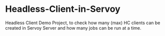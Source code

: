 # Headless-Client-in-Servoy
Headless Client Demo Project, to check how many (max) HC clients can be created  in Servoy Server and how many jobs can be run at a time.
